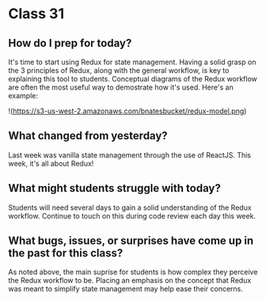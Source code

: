 # Class 31

## How do I prep for today?
It's time to start using Redux for state management.  Having a solid grasp on the 3 principles of Redux, along with the general workflow, is key to explaining this tool to students.  Conceptual diagrams of the Redux workflow are often the most useful way to demostrate how it's used.  Here's an example:

!(https://s3-us-west-2.amazonaws.com/bnatesbucket/redux-model.png)

## What changed from yesterday? 
Last week was vanilla state management through the use of ReactJS.  This week, it's all about Redux!

## What might students struggle with today? 
Students will need several days to gain a solid understanding of the Redux workflow.  Continue to touch on this during code review each day this week.

## What bugs, issues, or surprises have come up in the past for this class?
As noted above, the main suprise for students is how complex they perceive the Redux workflow to be.  Placing an emphasis on the concept that Redux was meant to simplify state management may help ease their concerns.
